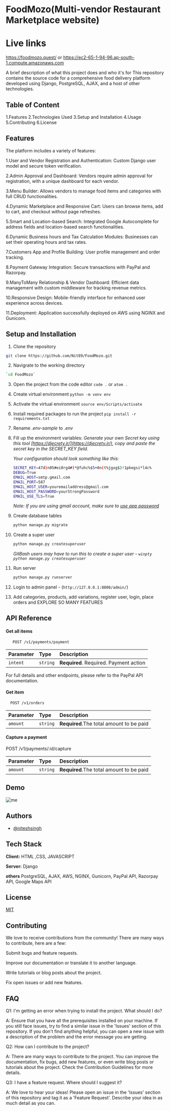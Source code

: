 
# FoodMozo(Multi-vendor Restaurant Marketplace website) 

# Live links 
https://foodmozo.quest/
or
https://ec2-65-1-94-96.ap-south-1.compute.amazonaws.com


A brief description of what this project does and who it's for
This repository contains the source code for a comprehensive food delivery platform developed using Django, PostgreSQL, AJAX, and a host of other technologies.



## Table of Content
1.Features
2.Technologies Used
3.Setup and Installation
4.Usage
5.Contributing
6.License 
## Features

The platform includes a variety of features:

1.User and Vendor Registration and Authentication: Custom Django user model and secure token verification.

2.Admin Approval and Dashboard: Vendors require admin approval for registration, with a unique dashboard for each vendor.

3.Menu Builder: Allows vendors to manage food items and categories with full CRUD functionalities.

4.Dynamic Marketplace and Responsive Cart: Users can browse items, add to cart, and checkout without page refreshes.

5.Smart and Location-based Search: Integrated Google Autocomplete for address fields and location-based search functionalities.

6.Dynamic Business hours and Tax Calculation Modules: Businesses can set their operating hours and tax rates.

7.Customers App and Profile Building: User profile management and order tracking.

8.Payment Gateway Integration: Secure transactions with PayPal and Razorpay.

9.ManyToMany Relationship & Vendor Dashboard: Efficient data management with custom middleware for tracking revenue metrics.

10.Responsive Design: Mobile-friendly interface for enhanced user experience across devices.

11.Deployment: Application successfully deployed on AWS using NGINX and Gunicorn.
## Setup and Installation

1. Clone the repository 
```bash
git clone https://github.com/Nit89/FoodMozo.git
```

2. Navigrate to the working directory 
```bash
`cd FoodMozo`
```
3. Open the project from the code editor `code .` or `atom .`
4. Create virtual environment `python -m venv env`
5. Activate the virtual environment `source env/Scripts/activate`
6. Install required packages to run the project `pip install -r requirements.txt`
7. Rename _.env-sample_ to _.env_
8. Fill up the environment variables:
    _Generate your own Secret key using this tool [https://djecrety.ir/](https://djecrety.ir/), copy and paste the secret key in the SECRET_KEY field._

    _Your configuration should look something like this:_
    ```sh
    SECRET_KEY=47d)n05#ei0rg4#)*@fuhc%$5+0n(t%jgxg$)!1pkegsi*l4c%
    DEBUG=True
    EMAIL_HOST=smtp.gmail.com
    EMAIL_PORT=587
    EMAIL_HOST_USER=youremailaddress@gmail.com
    EMAIL_HOST_PASSWORD=yourStrongPassword
    EMAIL_USE_TLS=True
    ```
    _Note: If you are using gmail account, make sure to [use app password](https://support.google.com/accounts/answer/185833)_
9. Create database tables
    ```sh
    python manage.py migrate
    ```
10. Create a super user
    ```sh
    python manage.py createsuperuser
    ```
    _GitBash users may have to run this to create a super user - `winpty python manage.py createsuperuser`_
11. Run server
    ```sh
    python manage.py runserver
    ```
12. Login to admin panel - (`http://127.0.0.1:8000/admin/`)
13. Add categories, products, add variations, register user, login, place orders and EXPLORE SO MANY FEATURES



## API Reference

#### Get all items

```http
   POST /v1/payments/payment
```

| Parameter | Type     | Description                |
| :-------- | :------- | :------------------------- |
| `intent` | `string` | **Required**. Required. Payment action |

For full details and other endpoints, please refer to the PayPal API documentation.
#### Get item

```http
  POST /v1/orders
```

| Parameter | Type     | Description                       |
| :-------- | :------- | :-------------------------------- |
| `amount`      | `string` | **Required**.The total amount to be paid |

#### Capture a payment

 POST /v1/payments/:id/capture

 | Parameter | Type     | Description                       |
| :-------- | :------- | :-------------------------------- |
| `amount`      | `string` | **Required**.The total amount to be paid |



## Demo

![me](https://github.com/Nit89/FoodMozo/blob/master/demo%20(1)%20(1).gif)


## Authors

- [@niteshsingh](https://github.com/Nit89)


## Tech Stack

**Client:** HTML ,CSS, JAVASCRIPT

**Server:** Django

**others**
PostgreSQL,
AJAX,
AWS,
NGINX,
Gunicorn,
PayPal API,
Razorpay API,
Google Maps API


## License

[MIT](https://choosealicense.com/licenses/mit/)


## Contributing

We love to receive contributions from the community! There are many ways to contribute, here are a few:


Submit bugs and feature requests.

Improve our documentation or translate it to another language.

Write tutorials or blog posts about the project.

Fix open issues or add new features.


## FAQ

Q1: I'm getting an error when trying to install the project. What should I do?

A: Ensure that you have all the prerequisites installed on your machine. If you still face issues, try to find a similar issue in the 'Issues' section of this repository. If you don't find anything helpful, you can open a new issue with a description of the problem and the error message you are getting.

Q2: How can I contribute to the project?

A: There are many ways to contribute to the project. You can improve the documentation, fix bugs, add new features, or even write blog posts or tutorials about the project. Check the Contribution Guidelines for more details.

Q3: I have a feature request. Where should I suggest it?

A: We love to hear your ideas! Please open an issue in the 'Issues' section of this repository and tag it as a 'Feature Request'. Describe your idea in as much detail as you can.


